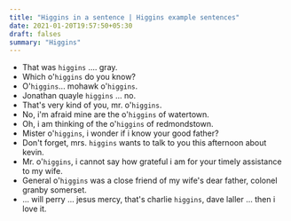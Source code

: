 ```yaml
---
title: "Higgins in a sentence | Higgins example sentences"
date: 2021-01-20T19:57:50+05:30
draft: falses
summary: "Higgins"
---
```

- That was `higgins` .... gray.
- Which o'`higgins` do you know?
- O'`higgins`... mohawk o'`higgins`.
- Jonathan quayle `higgins` ... no.
- That's very kind of you, mr. o'`higgins`.
- No, i'm afraid mine are the o'`higgins` of watertown.
- Oh, i am thinking of the o'`higgins` of redmondstown.
- Mister o'`higgins`, i wonder if i know your good father?
- Don't forget, mrs. `higgins` wants to talk to you this afternoon about kevin.
- Mr. o'`higgins`, i cannot say how grateful i am for your timely assistance to my wife.
- General o'`higgins` was a close friend of my wife's dear father, colonel granby somerset.
- ... will perry ... jesus mercy, that's charlie `higgins`, dave laller ... then i love it.
                 

